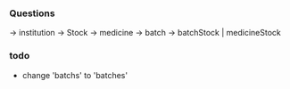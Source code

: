 ### Questions


-> institution -> Stock -> medicine -> batch -> batchStock | medicineStock 

### todo
- change 'batchs' to 'batches'